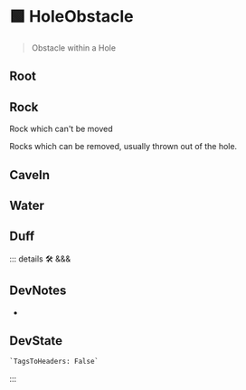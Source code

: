 # 🟩  <eco>HoleObstacle</eco>

> Obstacle within a Hole

## Root

## Rock

Rock which can't be moved

Rocks which can be removed, usually thrown out of the hole.

## CaveIn

## Water

## Duff

::: details 🛠 <dev>&&&</dev>

## DevNotes

-

## DevState

```py
`TagsToHeaders: False`
```

:::
